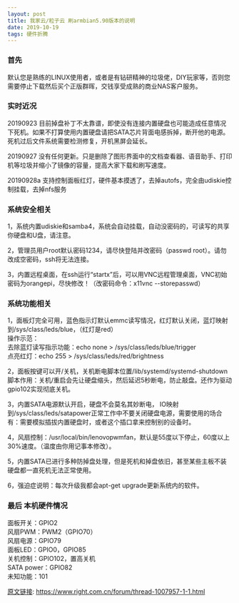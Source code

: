 ```yaml
---
layout: post
title: 我家云/粒子云 刷armbian5.90版本的说明
date: 2019-10-19 
tags: 硬件折腾    
---
```


### 首先

默认您是熟练的LINUX使用者，或者是有钻研精神的垃圾佬，DIY玩家等，否则您需要停止下载然后买个正版群晖，交钱享受成熟的商业NAS客户服务。

### 实时近况
20190923 目前掉盘补丁不太靠谱，即使没有连接内置硬盘也可能造成任意情况下死机。如果不打算使用内置硬盘请把SATA芯片背面电感拆掉，断开他的电源。死机过后文件系统需要检测修复，开机黑屏会延长。<br>

20190927 没有任何更新。只是删除了图形界面中的文档查看器、语音助手、打印机等垃圾并缩小了镜像的容量，提高大家下载和刷写速度。<br>

20190928a 支持控制面板红灯，硬件基本摸透了，去掉autofs，完全由udiskie控制挂载，去掉nfs服务<br>

### 系统安全相关
1，系统内置udiskie和samba4，系统会自动挂载，自动没密码的，可读写的共享你硬盘和U盘，请注意。<br>

2，管理员用户root默认密码1234，请尽快登陆并改密码（passwd root）。请勿改成空密码，ssh将无法连接。<br>

3，内置远程桌面，在ssh运行“startx”后，可以用VNC远程管理桌面，VNC初始密码为orangepi，尽快修改！（改密码命令：x11vnc --storepasswd）<br>

### 系统功能相关
1，面板灯完全可用，蓝色指示灯默认emmc读写情况，红灯默认关闭，蓝灯映射到/sys/class/leds/blue，（红灯是red）<br>
操作示范：<br>
去除蓝灯读写指示功能：echo none > /sys/class/leds/blue/trigger<br>
点亮红灯：echo 255 > /sys/class/leds/red/brightness<br>

2，面板按键可以开/关机，关机断电脚本位置/lib/systemd/systemd-shutdown<br>
脚本作用：关机/重启会先让硬盘缩头，然后延迟5秒断电，防止敲盘。还作为驱动gpio102实现彻底关机。<br>

3，内置SATA电源默认开启，硬盘不会莫名其妙断电， IO映射到/sys/class/leds/satapower正常工作中不要关闭硬盘电源，需要使用的场合有：需要模拟插拔内置硬盘时，或者这个插口拿来控制别的设备时。<br>

4，风扇控制：/usr/local/bin/lenovopwmfan，默认是55度以下停止，60度以上30%速度。（温度由你用记事本修改）。<br>

5，内置SATA已进行多种防掉盘处理，但是死机和掉盘依旧，甚至某些主板不装硬盘都一直死机无法正常使用。<br>

6，强迫症说明：每次升级我都会apt-get upgrade更新系统内的软件。<br>

### 最后 本机硬件情况
面板开关：GPIO2<br>
风扇PWM：PWM2（GPIO70）<br>
风扇电源：GPIO79<br>
面板LED：GPIO0，GPIO85<br>
关机控制：GPIO102，置高关机<br>
SATA power：GPIO82<br>
未知功能：101<br>


[原文链接](https://www.right.com.cn/forum/thread-1007957-1-1.html): https://www.right.com.cn/forum/thread-1007957-1-1.html